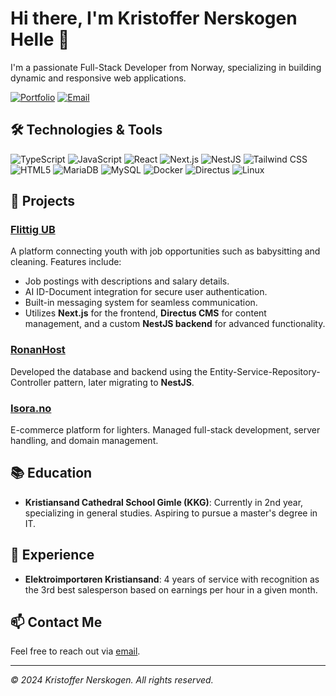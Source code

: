 # Hi there, I'm Kristoffer Nerskogen Helle 👋

I'm a passionate Full-Stack Developer from Norway, specializing in building dynamic and responsive web applications.

[![Portfolio](https://img.shields.io/badge/Portfolio-nerkogen.com-000?style=for-the-badge)](https://nerskogen.com)
[![Email](https://img.shields.io/badge/Email-kristoffer@nerskogen.com-0078D4?style=for-the-badge&logo=microsoft-outlook&logoColor=white)](mailto:kristoffer@nerskogen.com)

## 🛠️ Technologies & Tools

![TypeScript](https://img.shields.io/badge/TypeScript-007ACC?style=for-the-badge&logo=typescript&logoColor=white)
![JavaScript](https://img.shields.io/badge/JavaScript-F7DF1E?style=for-the-badge&logo=javascript&logoColor=black)
![React](https://img.shields.io/badge/React-61DAFB?style=for-the-badge&logo=react&logoColor=black)
![Next.js](https://img.shields.io/badge/Next.js-000000?style=for-the-badge&logo=nextdotjs&logoColor=white)
![NestJS](https://img.shields.io/badge/NestJS-E0234E?style=for-the-badge&logo=nestjs&logoColor=white)
![Tailwind CSS](https://img.shields.io/badge/Tailwind%20CSS-06B6D4?style=for-the-badge&logo=tailwindcss&logoColor=white)
![HTML5](https://img.shields.io/badge/HTML5-E34F26?style=for-the-badge&logo=html5&logoColor=white)
![MariaDB](https://img.shields.io/badge/MariaDB-003545?style=for-the-badge&logo=mariadb&logoColor=white)
![MySQL](https://img.shields.io/badge/MySQL-4479A1?style=for-the-badge&logo=mysql&logoColor=white)
![Docker](https://img.shields.io/badge/Docker-2496ED?style=for-the-badge&logo=docker&logoColor=white)
![Directus](https://img.shields.io/badge/Directus-263238?style=for-the-badge&logo=directus&logoColor=white)
![Linux](https://img.shields.io/badge/Linux-FCC624?style=for-the-badge&logo=linux&logoColor=black)

## 📝 Projects

### [Flittig UB](https://flittig-ub.no)
A platform connecting youth with job opportunities such as babysitting and cleaning. Features include:
- Job postings with descriptions and salary details.
- AI ID-Document integration for secure user authentication.
- Built-in messaging system for seamless communication.
- Utilizes **Next.js** for the frontend, **Directus CMS** for content management, and a custom **NestJS backend** for advanced functionality.

### [RonanHost](https://github.com/yourusername/RonanHost)
Developed the database and backend using the Entity-Service-Repository-Controller pattern, later migrating to **NestJS**.

### [Isora.no](https://isora.no)
E-commerce platform for lighters. Managed full-stack development, server handling, and domain management.

## 📚 Education

- **Kristiansand Cathedral School Gimle (KKG)**: Currently in 2nd year, specializing in general studies. Aspiring to pursue a master's degree in IT.

## 💼 Experience

- **Elektroimportøren Kristiansand**: 4 years of service with recognition as the 3rd best salesperson based on earnings per hour in a given month.

## 📫 Contact Me

Feel free to reach out via [email](mailto:kristoffer@nerskogen.com).

---

*© 2024 Kristoffer Nerskogen. All rights reserved.*
